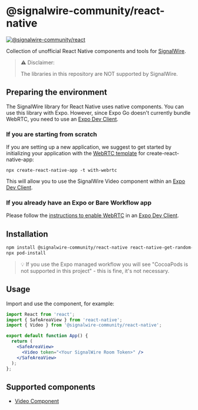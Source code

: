 # @signalwire-community/react-native

[![@signalwire-community/react](https://img.shields.io/npm/v/@signalwire-community/react-native)](https://www.npmjs.com/package/@signalwire-community/react-native)

Collection of unofficial React Native components and tools for [SignalWire](https://signalwire.com).

> ⚠️ Disclaimer:
> 
> The libraries in this repository are NOT supported by SignalWire.

## Preparing the environment

The SignalWire library for React Native uses native components. You can use this library with Expo. However, since Expo Go doesn't currently bundle WebRTC, you need to use an [Expo Dev Client](https://docs.expo.dev/clients/introduction/).

### If you are starting from scratch

If you are setting up a new application, we suggest to get started by initializing your application with the [WebRTC template](https://github.com/expo/examples/tree/master/with-webrtc) for create-react-native-app:

```
npx create-react-native-app -t with-webrtc
```

This will allow you to use the SignalWire Video component within an [Expo Dev Client](https://docs.expo.dev/clients/introduction/).

### If you already have an Expo or Bare Workflow app

Please follow the [instructions to enable WebRTC](https://github.com/expo/config-plugins/tree/main/packages/react-native-webrtc) in an [Expo Dev Client](https://docs.expo.dev/clients/introduction/).

## Installation

```bash
npm install @signalwire-community/react-native react-native-get-random-values
npx pod-install
```

> 💡 If you use the Expo managed workflow you will see "CocoaPods is not supported in this project" - this is fine, it's not necessary.

## Usage

Import and use the component, for example:

```jsx
import React from 'react';
import { SafeAreaView } from 'react-native';
import { Video } from '@signalwire-community/react-native';

export default function App() {
  return (
    <SafeAreaView>
      <Video token="<Your SignalWire Room Token>" />
    </SafeAreaView>
  );
};
```

## Supported components

 - [Video Component](https://github.com/signalwire-community/react/tree/main/packages/react-native/src/components/Video)
